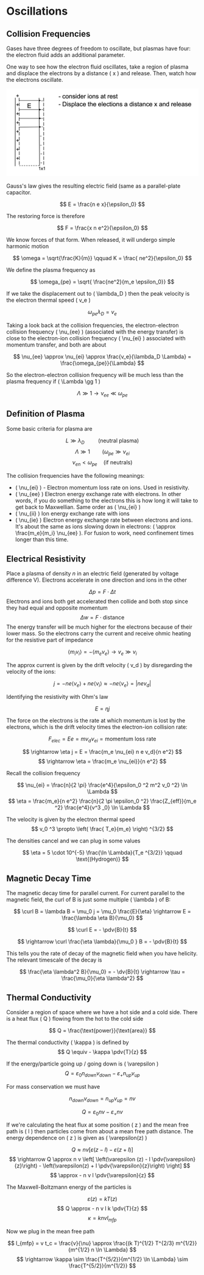 # Oscillations

## Collision Frequencies

Gases have three degrees of freedom to oscillate, but plasmas have four: the electron fluid adds an additional parameter. 


One way to see how the electron fluid oscillates, take a region of plasma and displace the electrons by a distance \( x \) and release. Then, watch how the electrons oscillate.

<p align="center"> <img alt="Figure 11.1" src="../img/11.1.png" /> </p>


Gauss's law gives the resulting electric field (same as a parallel-plate capacitor.

$$
E = \frac{n e x}{\epsilon_0}
$$

The restoring force is therefore

$$
F = \frac{x n e^2}{\epsilon_0}
$$

We know forces of that form. When released, it will undergo simple harmonic motion

$$
\omega = \sqrt{\frac{K}{m}} \qquad K = \frac{ ne^2}{\epsilon_0}
$$

We define the plasma frequency as

$$
\omega_{pe} = \sqrt{ \frac{ne^2}{m_e \epsilon_0}}
$$

If we take the displacement out to \( \lambda_D \) then the peak velocity is the electron thermal speed \( v_e \) 

$$
\omega_{pe} \lambda_D = v_e
$$

Taking a look back at the collision frequencies, the electron-electron collision frequency \( \nu_{ee} \) (associated with the energy transfer) is close to the electron-ion collision frequency \( \nu_{ei} \) associated with momentum transfer, and both are about

$$
\nu_{ee} \approx \nu_{ei} \approx \frac{v_e}{\lambda_D \Lambda} = \frac{\omega_{pe}}{\Lambda}
$$

So the electron-electron collision frequency will be much less than the plasma frequency if \( \Lambda \gg 1 \) 

$$
\Lambda \gg 1 \rightarrow \nu_{ee} \ll \omega_{pe}
$$

## Definition of Plasma

Some basic criteria for plasma are

$$
L \gg \lambda_D \qquad \text{ (neutral plasma) }
$$
$$
\Lambda \gg 1 \qquad (\omega_{pe} \gg \nu_{ei}
$$
$$
\nu_{en} < \omega_{pe} \quad \text{(if neutrals)}
$$

The collision frequencies have the following meanings:

- \( \nu_{ei} \) - Electron momentum loss rate on ions. Used in resistivity.
- \( \nu_{ee} \) Electron energy exchange rate with electrons. In other words, if you do something to the electrons this is how long it will take to get back to Maxwellian. Same order as \( \nu_{ei} \) 
- \( \nu_{ii} \) Ion energy exchange rate with ions
- \( \nu_{ie} \) Electron energy exchange rate between electrons and ions. It's about the same as ions slowing down in electrons: \( \approx \frac{m_e}{m_i} \nu_{ee} \). For fusion to work, need confinement times longer than this time.


## Electrical Resistivity

Place a plasma of density $n$ in an electric field (generated by voltage difference V). Electrons accelerate in one direction and ions in the other

$$
\Delta p = F \cdot \Delta t
$$
Electrons and ions both get accelerated then collide and both stop since they had equal and opposite momentum
$$
\Delta w = F \cdot \text{distance}
$$
The energy transfer will be much higher for the electrons because of their lower mass. So the electrons carry the current and receive ohmic heating for the resistive part of impedance

$$
\langle m_i v_i \rangle = - \langle m_e v_e \rangle \rightarrow v_e \gg v_i
$$

The approx current is given by the drift velocity \( v_d \) by disregarding the velocity of the ions:

$$
j = - n e \langle v_e \rangle + n e \langle v_i \rangle \approx - n e \langle v_e \rangle  =  |n e v_d|
$$

Identifying the resistivity with Ohm's law

$$
E = \eta j
$$

The force on the electrons is the rate at which momentum is lost by the electrons, which is the drift velocity times the electron-ion collision rate:

$$
F_{elec} = E e = m v_d \nu_{ei} = \text{momentum loss rate}
$$

$$
\rightarrow \eta j = E = \frac{m_e \nu_{ei} n e v_d}{n e^2}
$$
$$
\rightarrow \eta = \frac{m_e \nu_{ei}}{n e^2}
$$

Recall the collision frequency

$$
\nu_{ei} = \frac{n}{2 \pi} \frac{e^4}{\epsilon_0 ^2 m^2 v_0 ^2} \ln \Lambda
$$
$$
\eta = \frac{m_e}{n e^2} \frac{n}{2 \pi \epsilon_0 ^2} \frac{Z_{eff}}{m_e ^2} \frac{e^4}{v^3 _0} \ln \Lambda
$$

The velocity is given by the electron thermal speed
$$
v_0 ^3 \propto \left( \frac{ T_e}{m_e} \right) ^{3/2}
$$

The densities cancel and we can plug in some values

$$
\eta = 5 \cdot 10^{-5} \frac{\ln \Lambda}{T_e ^{3/2}} \qquad \text{(Hydrogen)}
$$


## Magnetic Decay Time

The magnetic decay time for parallel current. For current parallel to the magnetic field, the curl of B is just some multiple \( \lambda \)  of B:

$$
\curl B = \lambda B = \mu_0 j = \mu_0 \frac{E}{\eta} \rightarrow E = \frac{\lambda \eta B}{\mu_0}
$$

$$
\curl E = - \pdv{B}{t}
$$

$$
\rightarrow \curl \frac{\eta \lambda}{\mu_0 } B = - \pdv{B}{t}
$$

This tells you the rate of decay of the magnetic field when you have helicity. The relevant timescale of the decay is

$$
\frac{\eta \lambda^2 B}{\mu_0} = - \dv{B}{t} \rightarrow \tau = \frac{\mu_0}{\eta \lambda^2}
$$

## Thermal Conductivity

Consider a region of space where we have a hot side and a cold side. There is a heat flux \( Q \) flowing from the hot to the cold side

$$
Q = \frac{\text{power}}{\text{area}}
$$ 

The thermal conductivity \( \kappa \) is defined by
$$
Q \equiv - \kappa \pdv{T}{z}
$$

If the energy/particle going up / going down is \( \varepsilon \) 
$$
Q = \varepsilon _0 n_{down} v_{down} - \varepsilon _+ n_{up} v_{up}
$$

For mass conservation we must have

$$
n_{down} v_{down} = n_{up} v_{up} = nv
$$

$$
Q = \varepsilon _0 n v - \varepsilon_+ nv
$$

If we're calculating the heat flux at some position \( z \) and the mean free path is \( l \) then particles come from about a mean free path distance. The energy dependence on \( z \) is given as \( \varepsilon(z) \) 

$$
Q \approx n v \left[ \varepsilon (z - l) - \varepsilon(z + l) \right]
$$
$$
\rightarrow Q \approx n v \left[ \left(\varepsilon (z) - l \pdv{\varepsilon}{z}\right) - \left(\varepsilon(z) + l \pdv{\varepsilon}{z}\right) \right]
$$
$$
\approx - n v l \pdv{\varepsilon}{z}
$$

The Maxwell-Boltzmann energy of the particles is

$$
\varepsilon (z) = k T(z)
$$
$$
Q \approx - n v l k \pdv{T}{z}
$$
$$
\kappa = knv l_{mfp}
$$

Now we plug in the mean free path

$$
l_{mfp} = v t_c = \frac{v}{\nu} \approx \frac{(k T)^{1/2} T^{2/3} m^{1/2}}{m^{1/2} n \ln \Lambda}
$$
$$
\rightarrow \kappa \sim \frac{T^{5/2}}{m^{1/2} \ln \Lambda} \sim \frac{T^{5/2}}{m^{1/2}} 
$$